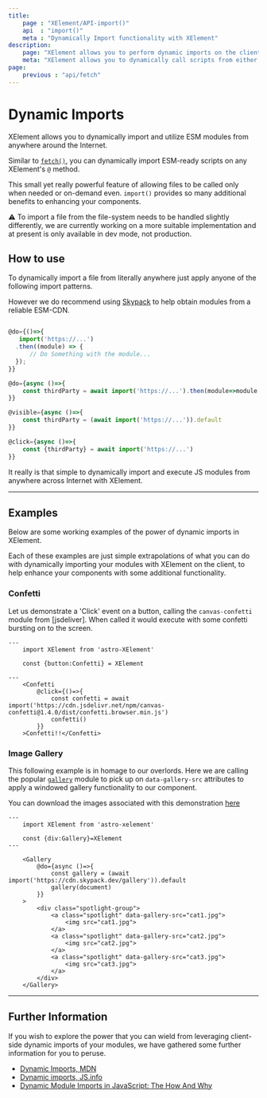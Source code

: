 ```yaml
---
title:
    page : "XElement/API-import()"
    api  : "import()"
    meta : "Dynamically Import functionality with XElement"
description: 
    page: "XElement allows you to perform dynamic imports on the client to import ESM modules into the scope of your XElement's method. This lets you add additional interactions and functionality into your component creating a richer experience on the client."
    meta: "XElement allows you to dynamically call scripts from either internal or external scripts from anywhere"
page: 
    previous : "api/fetch"
---
```


# Dynamic Imports

XElement allows you to dynamically import and utilize ESM modules from anywhere around the Internet.

Similar to [`fetch()`](fetch), you can dynamically import ESM-ready scripts on any XElement's `@` method.

This small yet really powerful feature of allowing files to be called only when needed or on-demand even. `import()` provides so many additional benefits to enhancing your components.

⚠️ To import a file from the file-system needs to be handled slightly differently, we are currently working on a more suitable implementation and at present is only available in dev mode, not production.  

## How to use

To dynamically import a file from literally anywhere just apply anyone of the following import patterns.

However we do recommend using [Skypack](https://www.skypack.dev/) to help obtain modules from a reliable ESM-CDN.

```js

@do={()=>{
   import('https://...')
  .then((module) => {
      // Do Something with the module...
  });
}}

@do={async ()=>{
    const thirdParty = await import('https://...').then(module=>module.default)
}}

@visible={async ()=>{
    const thirdParty = (await import('https://...')).default
}}

@click={async ()=>{
    const {thirdParty} = await import('https://...')
}}
```

It really is that simple to dynamically import and execute JS modules from anywhere across Internet with XElement.

-------

## Examples

Below are some working examples of the power of dynamic imports in XElement.

Each of these examples are just simple extrapolations of what you can do with dynamically importing your modules with XElement on the client, to help enhance your components with some additional functionality.

### Confetti

Let us demonstrate a 'Click' event on a button, calling the `canvas-confetti` module from [jsdeliver]. When called it would execute with some confetti bursting on to the screen.

```astro
---
    import XElement from 'astro-XElement'

    const {button:Confetti} = XElement

---
    <Confetti 
        @click={()=>{
            const confetti = await import('https://cdn.jsdelivr.net/npm/canvas-confetti@1.4.0/dist/confetti.browser.min.js')
            confetti()
        }}
    >Confetti!!</Confetti>

```

### Image Gallery

This following example is in homage to our overlords. Here we are calling the popular [`gallery`](https://www.skypack.dev/view/gallery) module to pick up on `data-gallery-src` attributes to apply a windowed gallery functionality to our component.

You can download the images associated with this demonstration <a href="/catz.zip" download > here</a>

```astro
---
    import XElement from 'astro-xelement'

    const {div:Gallery}=XElement
---

    <Gallery
        @do={async ()=>{
            const gallery = (await import('https://cdn.skypack.dev/gallery')).default
            gallery(document)
        }}
    >
        <div class="spotlight-group">
            <a class="spotlight" data-gallery-src="cat1.jpg">
                <img src="cat1.jpg">
            </a>
            <a class="spotlight" data-gallery-src="cat2.jpg">
                <img src="cat2.jpg">
            </a>
            <a class="spotlight" data-gallery-src="cat3.jpg">
                <img src="cat3.jpg">
            </a>
        </div>
    </Gallery>
```

------

## Further Information

If you wish to explore the power that you can wield from leveraging client-side dynamic imports of your modules, we have gathered some further information for you to peruse.

- [Dynamic Imports, MDN](https://developer.mozilla.org/en-US/docs/Web/JavaScript/Reference/Statements/import#dynamic_imports)
- [Dynamic imports, JS.info](https://javascript.info/modules-dynamic-imports)
- [Dynamic Module Imports in JavaScript: The How And Why](https://betterprogramming.pub/dynamic-module-imports-in-javascript-the-how-and-why-9a47114119c)